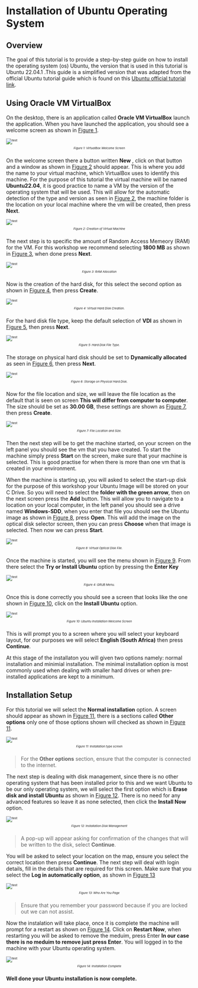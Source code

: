# Installation of Ubuntu Operating System

## Overview
The goal of this tutorial is to provide a step-by-step guide on how to install the operating system (os) Ubuntu, the version that is used in this tutorial is Ubuntu 22.04.1 .This guide is a simplified version that was adapted from the official Ubuntu tutorial guide which is found on this [Ubuntu official tutorial link](https://ubuntu.com/tutorials/install-ubuntu-desktop#10-complete-the-installation). 

## Using Oracle VM VirtualBox
On the desktop, there is an application called **Oracle VM VirtualBox** launch the application. When you have launched the application, you should see a welcome screen as shown in [Figure 1](#fig1). 

<span id="fig1" class="img_container center" style="font-size:8px;margin-bottom:20px; display: block;">
    <img alt="test" src="./resources/VMLaunch.PNG" style="display:block; margin-left: auto; margin-right: auto;" title="caption" />
    <span class="img_caption" style="display: block; text-align: center;margin-top:5px;"><i>Figure 1: VirtualBox Welcome Screen</i></span>
</span>

On the welcome screen there a button written **New** , click on that button and a window as shown in [Figure 2](#fig2) should appear. This is where you add the name to your virtual machine, which VirtualBox uses to identify this machine. For the purpose of this tutorial the virtual machine will be named **Ubuntu22.04**, it is good practice to name a VM by the version of the operating system that will be used. This will allow for the automatic detection of the type and version as seen in [Figure 2](#fig2), the machine folder is the location on your local machine where the vm will be created, then press **Next**.

<span id="fig2" class="img_container center" style="font-size:8px;margin-bottom:20px; display: block;">
    <img alt="test" src="./resources/VMCreation.PNG" style="display:block; margin-left: auto; margin-right: auto;" title="caption" />
    <span class="img_caption" style="display: block; text-align: center;margin-top:5px;"><i>Figure 2: Creation of Virtual Machine</i></span>
</span>

The next step is to specific the amount of Random Access Memeory (RAM) for the VM. For this workshop we recommend selecting **1800 MB** as shown in [Figure 3](#fig3), when done press **Next**.

<span id="fig3" class="img_container center" style="font-size:8px;margin-bottom:20px; display: block;">
    <img alt="test" src="./resources/VMMemory.PNG" style="display:block; margin-left: auto; margin-right: auto;" title="caption" />
    <span class="img_caption" style="display: block; text-align: center;margin-top:5px;"><i>Figure 3: RAM Allocation</i></span>
</span>

Now is the creation of the hard disk, for this select the second option as shown in [Figure 4](#fig4), then press **Create**.

<span id="fig4" class="img_container center" style="font-size:8px;margin-bottom:20px; display: block;">
    <img alt="test" src="./resources/VMHarddrive.PNG" style="display:block; margin-left: auto; margin-right: auto;" title="caption" />
    <span class="img_caption" style="display: block; text-align: center;margin-top:5px;"><i>Figure 4: Virtual Hard Disk Creation.</i></span>
</span>

For the hard disk file type, keep the default selection of **VDI** as shown in [Figure 5](#fig5), then press **Next**.

<span id="fig5" class="img_container center" style="font-size:8px;margin-bottom:20px; display: block;">
    <img alt="test" src="./resources/VMHarddriveFileType.PNG" style="display:block; margin-left: auto; margin-right: auto;" title="caption" />
    <span class="img_caption" style="display: block; text-align: center;margin-top:5px;"><i>Figure 5: Hard Disk File Type.</i></span>
</span>

The storage on physical hard disk should be set to **Dynamically allocated** as seen in [Figure 6](#fig6), then press **Next**.

<span id="fig6" class="img_container center" style="font-size:8px;margin-bottom:20px; display: block;">
    <img alt="test" src="./resources/VMDynamicAllocated.PNG" style="display:block; margin-left: auto; margin-right: auto;" title="caption" />
    <span class="img_caption" style="display: block; text-align: center;margin-top:5px;"><i>Figure 6: Storage on Physical Hard Disk.</i></span>
</span>

Now for the file location and size, we will leave the file location as the default that is seen on screen **This will differ from computer to computer**. The size should be set as **30.00 GB**, these settings are shown as [Figure 7](#fig7), then press **Create**.

<span id="fig7" class="img_container center" style="font-size:8px;margin-bottom:20px; display: block;">
    <img alt="test" src="./resources/VMFileSize.PNG" style="display:block; margin-left: auto; margin-right: auto;" title="caption" />
    <span class="img_caption" style="display: block; text-align: center;margin-top:5px;"><i>Figure 7: File Location and Size.</i></span>
</span>

Then the next step will be to get the machine started, on your screen on the left panel you should see the vm that you have created. To start the machine simply press **Start** on the screen, make sure that your machine is selected. This is good practise for when there is more than one vm that is created in your environment.

When the machine is starting up, you will asked to select the start-up disk for the purpose of this workshop your Ubuntu Image will be stored on your C Drive. So you will need to select the **folder with the green arrow**, then on the next screen press the **Add** button. This will allow you to navigate to a location on your local computer, in the left panel you should see a drive named **Windows-SDD**, when you enter that file you should see the Ubuntu image as shown in [Figure 8](#fig8), press **Open**. This will add the image on the optical disk selector screen, then you can press **Choose** when that image is selected. Then now we can press **Start**.

<span id="fig8" class="img_container center" style="font-size:8px;margin-bottom:20px; display: block;">
    <img alt="test" src="./resources/VMOpticalDiskLocation.PNG" style="display:block; margin-left: auto; margin-right: auto;" title="caption" />
    <span class="img_caption" style="display: block; text-align: center;margin-top:5px;"><i>Figure 8: Virtual Optical Disk File.</i></span>
</span>

Once the machine is started, you will see the menu shown in [Figure 9](#fig9). From there select the **Try or Install Ubuntu** option by pressing the **Enter Key**

<span id="fig9" class="img_container center" style="font-size:8px;margin-bottom:20px; display: block;">
    <img alt="test" src="./resources/VMStart.PNG" style="display:block; margin-left: auto; margin-right: auto;" title="caption" />
    <span class="img_caption" style="display: block; text-align: center;margin-top:5px;"><i>Figure 4: GRUB Menu.</i></span>
</span>

Once this is done correctly you should see a screen that looks like the one shown in [Figure 10](#fig10), click on the **Install Ubuntu** option.

<span id="fig10" class="img_container center" style="font-size:8px;margin-bottom:20px; display: block;">
    <img alt="test" src="./resources/welcomescreen.PNG" style="display:block; margin-left: auto; margin-right: auto;" title="caption" />
    <span class="img_caption" style="display: block; text-align: center;margin-top:5px;"><i>Figure 10: Ubuntu Installation Welcome Screen</i></span>
</span>

This is will prompt you to a screen where you will select your keyboard layout, for our purposes we will select **English (South Africa)** then press **Continue**.

At this stage of the installaton you will given two options namely: normal installation and minimial installation. The minimal installation option is most commonly used when dealing with smaller hard drives or when pre-installed applications are kept to a minimum.

## Installation Setup

For this tutorial we will select the **Normal installation** option. A screen should appear as shown in [Figure 11](#fig11), there is a sections called **Other options** only one of those options shown will checked as shown in [Figure 11](#fig11).

<span id="fig11" class="img_container center" style="font-size:8px;margin-bottom:20px; display: block;">
    <img alt="test" src="./resources/VMUpdates.PNG" style="display:block; margin-left: auto; margin-right: auto;" title="caption" />
    <span class="img_caption" style="display: block; text-align: center;margin-top:5px;"><i>Figure 11: Installation type screen</i></span>
</span>

> For the **Other options** section, ensure that the computer is connected to the internet.

The next step is dealing with disk management, since there is no other operating system that has been installed prior to this and we want Ubuntu to be our only operating system, we will select the first option which is **Erase disk and install Ubuntu** as shown in [Figure 12](#fig12). There is no need for any advanced features so leave it as none selected, then click the **Install Now** option. 

<span id="fig12" class="img_container center" style="font-size:8px;margin-bottom:20px; display: block;">
    <img alt="test" src="./resources/VMInstallationType.PNG" style="display:block; margin-left: auto; margin-right: auto;" title="caption" />
    <span class="img_caption" style="display: block; text-align: center;margin-top:5px;"><i>Figure 12: Installation Disk Management</i></span>
</span>

> A pop-up will appear asking for confirmation of the changes that will be written to the disk, select **Continue**.

You will be asked to select your location on the map, ensure you select the correct location then press **Continue**.  The next step will deal with login details, fill in the details that are required for this screen. Make sure that you select the **Log in automatically option**, as shown in [Figure 13](#fig13)

<span id="fig13" class="img_container center" style="font-size:8px;margin-bottom:20px; display: block;">
    <img alt="test" src="./resources/VMWhoAreYou.PNG" style="display:block; margin-left: auto; margin-right: auto;" title="caption" />
    <span class="img_caption" style="display: block; text-align: center;margin-top:5px;"><i>Figure 13: Who Are You Page</i></span>
</span>  

> Ensure that you remember your password because if you are locked out we can not assist.

Now the instalation will take place, once it is complete the machine will prompt for a restart as shown on [Figure 14](#fig14). Click on **Restart Now**, when restarting you will be asked to remove the meduim, press Enter **In our case there is no meduim to remove just press Enter**. You will logged in to the machine with your Ubuntu operating system.

<span id="fig14" class="img_container center" style="font-size:8px;margin-bottom:20px; display: block;">
    <img alt="test" src="./resources/VMInstallationComplete.PNG" style="display:block; margin-left: auto; margin-right: auto;" title="caption" />
    <span class="img_caption" style="display: block; text-align: center;margin-top:5px;"><i>Figure 14: Installation Complete</i></span>
</span>

**Well done your Ubuntu installation is now complete.**